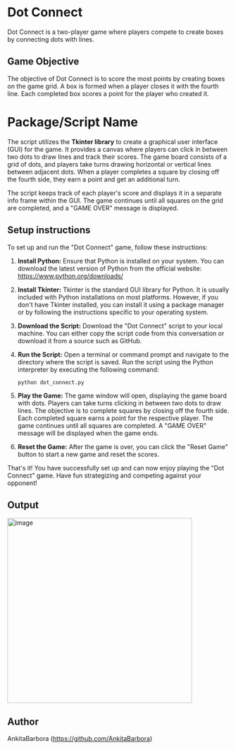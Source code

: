 # Dot Connect
Dot Connect is a two-player game where players compete to create boxes by connecting dots with lines. 

## Game Objective
The objective of Dot Connect is to score the most points by creating boxes on the game grid. A box is formed when a player closes it with the fourth line. Each completed box scores a point for the player who created it.

# Package/Script Name

The script utilizes the **Tkinter library** to create a graphical user interface (GUI) for the game. It provides a canvas where players can click in between two dots to draw lines and track their scores. The game board consists of a grid of dots, and players take turns drawing horizontal or vertical lines between adjacent dots. When a player completes a square by closing off the fourth side, they earn a point and get an additional turn.

The script keeps track of each player's score and displays it in a separate info frame within the GUI. The game continues until all squares on the grid are completed, and a "GAME OVER" message is displayed.

## Setup instructions
To set up and run the "Dot Connect" game, follow these instructions:

1. **Install Python:** Ensure that Python is installed on your system. You can download the latest version of Python from the official website: https://www.python.org/downloads/

2. **Install Tkinter:** Tkinter is the standard GUI library for Python. It is usually included with Python installations on most platforms. However, if you don't have Tkinter installed, you can install it using a package manager or by following the instructions specific to your operating system.

3. **Download the Script:** Download the "Dot Connect" script to your local machine. You can either copy the script code from this conversation or download it from a source such as GitHub.

4. **Run the Script:** Open a terminal or command prompt and navigate to the directory where the script is saved. Run the script using the Python interpreter by executing the following command:

   ```
   python dot_connect.py
   ```

5. **Play the Game:** The game window will open, displaying the game board with dots. Players can take turns clicking in between two dots to draw lines. The objective is to complete squares by closing off the fourth side. Each completed square earns a point for the respective player. The game continues until all squares are completed. A "GAME OVER" message will be displayed when the game ends.

6. **Reset the Game:** After the game is over, you can click the "Reset Game" button to start a new game and reset the scores.

That's it! You have successfully set up and can now enjoy playing the "Dot Connect" game. Have fun strategizing and competing against your opponent!

## Output

<img width="419" alt="image" src="https://github.com/AnkitaBarbora/Amazing-Python-Scripts/assets/101138526/04498842-3298-4198-a04f-09821ea11b6d">

## Author

AnkitaBarbora (https://github.com/AnkitaBarbora)
